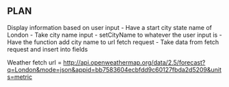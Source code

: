 ## PLAN

Display information based on user input
    - Have a start city state name of London
    - Take city name input
    - setCityName to whatever the user input is
    - Have the function add city name to url fetch request
    - Take data from fetch request and insert into fields

Weather fetch url = http://api.openweathermap.org/data/2.5/forecast?q=London&mode=json&appid=bb7583604ecbfdd9c60127fbda2d5209&units=metric
